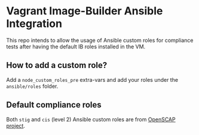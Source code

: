 # Vagrant Image-Builder Ansible Integration

This repo intends to allow the usage of Ansible custom roles for compliance tests
after having the default IB roles installed in the VM.

## How to add a custom role?

Add a `node_custom_roles_pre` extra-vars and add your roles under the `ansible/roles` folder.

## Default compliance roles

Both `stig` and `cis` (level 2) Ansible custom roles are from [OpenSCAP project](https://www.open-scap.org/).

